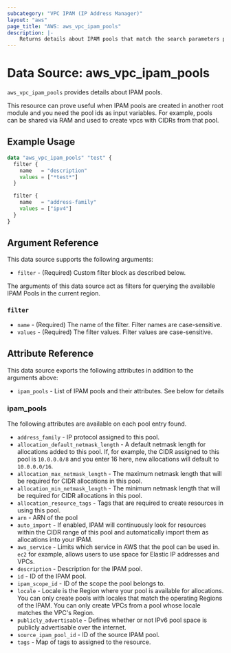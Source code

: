 ```yaml
---
subcategory: "VPC IPAM (IP Address Manager)"
layout: "aws"
page_title: "AWS: aws_vpc_ipam_pools"
description: |-
    Returns details about IPAM pools that match the search parameters provided.
---
```


# Data Source: aws_vpc_ipam_pools

`aws_vpc_ipam_pools` provides details about IPAM pools.

This resource can prove useful when IPAM pools are created in another root
module and you need the pool ids as input variables. For example, pools
can be shared via RAM and used to create vpcs with CIDRs from that pool.

## Example Usage

```terraform
data "aws_vpc_ipam_pools" "test" {
  filter {
    name   = "description"
    values = ["*test*"]
  }

  filter {
    name   = "address-family"
    values = ["ipv4"]
  }
}
```

## Argument Reference

This data source supports the following arguments:

* `filter` - (Required) Custom filter block as described below.

The arguments of this data source act as filters for querying the available IPAM Pools in the current region.

### `filter`

* `name` - (Required) The name of the filter. Filter names are case-sensitive.
* `values` - (Required) The filter values. Filter values are case-sensitive.

## Attribute Reference

This data source exports the following attributes in addition to the arguments above:

* `ipam_pools` - List of IPAM pools and their attributes. See below for details

### ipam_pools

The following attributes are available on each pool entry found.

* `address_family` - IP protocol assigned to this pool.
* `allocation_default_netmask_length` - A default netmask length for allocations added to this pool. If, for example, the CIDR assigned to this pool is `10.0.0.0/8` and you enter 16 here, new allocations will default to `10.0.0.0/16`.
* `allocation_max_netmask_length` - The maximum netmask length that will be required for CIDR allocations in this pool.
* `allocation_min_netmask_length` - The minimum netmask length that will be required for CIDR allocations in this pool.
* `allocation_resource_tags` - Tags that are required to create resources in using this pool.
* `arn` - ARN of the pool
* `auto_import` - If enabled, IPAM will continuously look for resources within the CIDR range of this pool and automatically import them as allocations into your IPAM.
* `aws_service` - Limits which service in AWS that the pool can be used in. `ec2` for example, allows users to use space for Elastic IP addresses and VPCs.
* `description` - Description for the IPAM pool.
* `id` - ID of the IPAM pool.
* `ipam_scope_id` - ID of the scope the pool belongs to.
* `locale` - Locale is the Region where your pool is available for allocations. You can only create pools with locales that match the operating Regions of the IPAM. You can only create VPCs from a pool whose locale matches the VPC's Region.
* `publicly_advertisable` - Defines whether or not IPv6 pool space is publicly advertisable over the internet.
* `source_ipam_pool_id` - ID of the source IPAM pool.
* `tags` - Map of tags to assigned to the resource.
